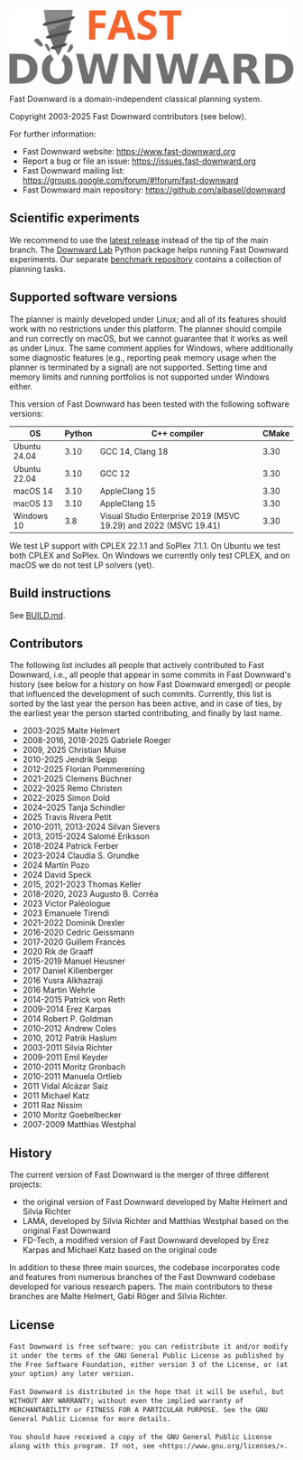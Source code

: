 <img src="misc/images/fast-downward.svg" width="800" alt="Fast Downward">

Fast Downward is a domain-independent classical planning system.

Copyright 2003-2025 Fast Downward contributors (see below).

For further information:
- Fast Downward website: <https://www.fast-downward.org>
- Report a bug or file an issue: <https://issues.fast-downward.org>
- Fast Downward mailing list: <https://groups.google.com/forum/#!forum/fast-downward>
- Fast Downward main repository: <https://github.com/aibasel/downward>

## Scientific experiments

We recommend to use the [latest
release](https://github.com/aibasel/downward/releases/latest) instead
of the tip of the main branch. The [Downward
Lab](https://lab.readthedocs.io/en/stable/) Python package helps
running Fast Downward experiments. Our separate [benchmark
repository](https://github.com/aibasel/downward-benchmarks) contains a
collection of planning tasks.

## Supported software versions

The planner is mainly developed under Linux; and all of its features
should work with no restrictions under this platform. The planner
should compile and run correctly on macOS, but we cannot guarantee
that it works as well as under Linux. The same comment applies for
Windows, where additionally some diagnostic features (e.g., reporting
peak memory usage when the planner is terminated by a signal) are not
supported. Setting time and memory limits and running portfolios is
not supported under Windows either.

This version of Fast Downward has been tested with the following software versions:

| OS           | Python | C++ compiler                                                     | CMake |
| ------------ | ------ | ---------------------------------------------------------------- | ----- |
| Ubuntu 24.04 | 3.10   | GCC 14, Clang 18                                                 | 3.30  |
| Ubuntu 22.04 | 3.10   | GCC 12                                                           | 3.30  |
| macOS 14     | 3.10   | AppleClang 15                                                    | 3.30  |
| macOS 13     | 3.10   | AppleClang 15                                                    | 3.30  |
| Windows 10   | 3.8    | Visual Studio Enterprise 2019 (MSVC 19.29) and 2022 (MSVC 19.41) | 3.30  |

We test LP support with CPLEX 22.1.1 and SoPlex 7.1.1. On Ubuntu we
test both CPLEX and SoPlex. On Windows we currently only test CPLEX,
and on macOS we do not test LP solvers (yet).

## Build instructions

See [BUILD.md](BUILD.md).


## Contributors

The following list includes all people that actively contributed to
Fast Downward, i.e., all people that appear in some commits in Fast
Downward's history (see below for a history on how Fast Downward
emerged) or people that influenced the development of such commits.
Currently, this list is sorted by the last year the person has been
active, and in case of ties, by the earliest year the person started
contributing, and finally by last name.

- 2003-2025 Malte Helmert
- 2008-2016, 2018-2025 Gabriele Roeger
- 2009, 2025 Christian Muise
- 2010-2025 Jendrik Seipp
- 2012-2025 Florian Pommerening
- 2021-2025 Clemens Büchner
- 2022-2025 Remo Christen
- 2022-2025 Simon Dold
- 2024–2025 Tanja Schindler
- 2025 Travis Rivera Petit
- 2010-2011, 2013-2024 Silvan Sievers
- 2013, 2015-2024 Salomé Eriksson
- 2018-2024 Patrick Ferber
- 2023-2024 Claudia S. Grundke
- 2024 Martín Pozo
- 2024 David Speck
- 2015, 2021-2023 Thomas Keller
- 2018-2020, 2023 Augusto B. Corrêa
- 2023 Victor Paléologue
- 2023 Emanuele Tirendi
- 2021-2022 Dominik Drexler
- 2016-2020 Cedric Geissmann
- 2017-2020 Guillem Francès
- 2020 Rik de Graaff
- 2015-2019 Manuel Heusner
- 2017 Daniel Killenberger
- 2016 Yusra Alkhazraji
- 2016 Martin Wehrle
- 2014-2015 Patrick von Reth
- 2009-2014 Erez Karpas
- 2014 Robert P. Goldman
- 2010-2012 Andrew Coles
- 2010, 2012 Patrik Haslum
- 2003-2011 Silvia Richter
- 2009-2011 Emil Keyder
- 2010-2011 Moritz Gronbach
- 2010-2011 Manuela Ortlieb
- 2011 Vidal Alcázar Saiz
- 2011 Michael Katz
- 2011 Raz Nissim
- 2010 Moritz Goebelbecker
- 2007-2009 Matthias Westphal


## History

The current version of Fast Downward is the merger of three different
projects:

- the original version of Fast Downward developed by Malte Helmert
  and Silvia Richter
- LAMA, developed by Silvia Richter and Matthias Westphal based on
  the original Fast Downward
- FD-Tech, a modified version of Fast Downward developed by Erez
  Karpas and Michael Katz based on the original code

In addition to these three main sources, the codebase incorporates
code and features from numerous branches of the Fast Downward codebase
developed for various research papers. The main contributors to these
branches are Malte Helmert, Gabi Röger and Silvia Richter.


## License

```
Fast Downward is free software: you can redistribute it and/or modify
it under the terms of the GNU General Public License as published by
the Free Software Foundation, either version 3 of the License, or (at
your option) any later version.

Fast Downward is distributed in the hope that it will be useful, but
WITHOUT ANY WARRANTY; without even the implied warranty of
MERCHANTABILITY or FITNESS FOR A PARTICULAR PURPOSE. See the GNU
General Public License for more details.

You should have received a copy of the GNU General Public License
along with this program. If not, see <https://www.gnu.org/licenses/>.
```
